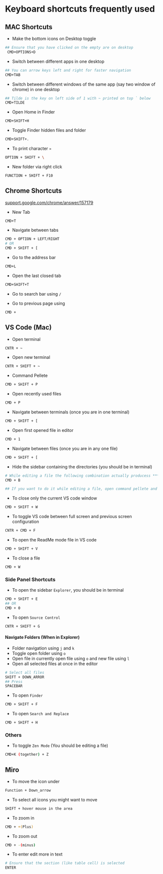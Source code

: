 # Keyboard shortcuts frequently used

## MAC Shortcuts

- Make the bottom icons on Desktop toggle

```bash
## Ensure that you have clicked on the empty are on desktop
 CMD+OPTIONS+D
```

- Switch between different apps in one desktop

```bash
## You can arrow keys left and right for faster navigation
CMD+TAB 
```

- Switch between different windows of the same app (say two window of chrome) in one desktop

```bash
## Tilde is the key on left side of 1 with ~ printed on top ` below
CMD+TILDE
```

- Open Home in Finder

```bash
CMD+SHIFT+H
```

- Toggle Finder hidden files and folder

```bash
CMD+SHIFT+.
```

- To print character `»`

```bash
OPTION + SHIFT + \
```

- New folder via right click

```bash
FUNCTION + SHIFT + F10
```

## Chrome Shortcuts

[support.google.com/chrome/answer/157179](https://support.google.com/chrome/answer/157179)

- New Tab

```bash
CMD+T
```

- Navigate between tabs

```bash
CMD + OPTION + LEFT/RIGHT
# OR
CMD + SHIFT + [
```

- Go to the address bar

```bash
CMD+L
```

- Open the last closed tab

```bash
CMD+SHIFT+T
```

- Go to search bar using `/`

- Go to previous page using

```bash
CMD + 
```

## VS Code (Mac)

- Open terminal

```bash
CNTR + ~
```

- Open new terminal

```bash
CNTR + SHIFT + ~
```

- Command Pellete

```bash
CMD + SHIFT + P
```

- Open recently used files

```bash
CMD + P
```

- Navigate between terminals (once you are in one terminal)

```bash
CMD + SHIFT + [
```

- Open first opened file in editor

```bash
CMD + 1
```

- Navigate between files (once you are in any one file)

```bash
CMD + SHIFT + [
```

- Hide the sidebar containing the directories (you should be in terminal)

```bash
# While editing a file the following combination actually producess ****
CMD + B

## If you want to do it while editing a file, open command pellete and type Toggle Primary Sidebar Visibility
```

- To close only the current VS code window

```bash
CMD + SHIFT + W
```

- To toggle VS code between full screen and previous screen configuration

```bash
CNTR + CMD + F
```

- To open the ReadMe mode file in VS code

```bash
CMD + SHIFT + V
```

- To close a file

```bash
CMD + W
```

### Side Panel Shortcuts

- To open the sidebar `Explorer`, you should be in terminal

```bash
CMD + SHIFT + E
## OR
CMD + 0
```

- To open `Source Control`

```bash
CNTR + SHIFT + G
```

#### Navigate Folders (When in Explorer)

- Folder navigation using `j` and `k`
- Toggle open folder using `o`
- Open file in currently open file using `o` and new file using `l`
- Open all selected files at once in the editor

```bash
# Select all files
SHIFT + DOWN_ARROR
## Press
SPACEBAR
```

- To open `Finder`

```bash
CMD + SHIFT + F
```

- To open `Search and Replace`

```bash
CMD + SHIFT + H
```

### Others

- To toggle `Zen Mode` (You should be editing a file)

```bash
CMD+K (together) + Z
```

## Miro

- To move the icon under

```bash
Function + Down_arrow
```

- To select all icons you might want to move

```bash
SHIFT + hover mouse in the area
```

- To zoom in

```bash
CMD + +(Plus)
```

- To zoom out

```bash
CMD + -(minus)
```

- To enter edit more in text

```bash
# Ensure that the section (like table cell) is selected
ENTER
```
